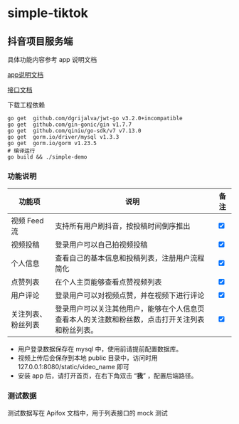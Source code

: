 # simple-tiktok

## 抖音项目服务端

具体功能内容参考 app 说明文档

[app说明文档](https://bytedance.feishu.cn/docs/doccnM9KkBAdyDhg8qaeGlIz7S7)

[接口文档](https://www.apifox.cn/apidoc/shared-48341489-07e8-498d-863d-03dcf81d0eea)

下载工程依赖

```shell
go get	github.com/dgrijalva/jwt-go v3.2.0+incompatible
go get	github.com/gin-gonic/gin v1.7.7
go get	github.com/qiniu/go-sdk/v7 v7.13.0
go get	gorm.io/driver/mysql v1.3.3
go get	gorm.io/gorm v1.23.5
# 编译运行
go build && ./simple-demo
```

### 功能说明

| 功能项 | 说明 | 备注 |
| ------ | ------ | --- |
| 视频 Feed 流 | 支持所有用户刷抖音，按投稿时间倒序推出 | <input type="checkbox" checked=true> |
| 视频投稿 | 登录用户可以自己拍视频投稿 | <input type="checkbox" checked=true> |
| 个人信息 | 查看自己的基本信息和投稿列表，注册用户流程简化 | <input type="checkbox" checked=true>
| 点赞列表 | 在个人主页能够查看点赞视频列表 | <input type="checkbox" checked=true>
| 用户评论 | 登录用户可以对视频点赞，并在视频下进行评论 | <input type="checkbox" checked=true>
| 关注列表、粉丝列表 | 登录用户可以关注其他用户，能够在个人信息页查看本人的关注数和粉丝数，点击打开关注列表和粉丝列表。 | <input type="checkbox" checked=true>

* 用户登录数据保存在 mysql 中，使用前请提前配置数据库。
* 视频上传后会保存到本地 public 目录中，访问时用 127.0.0.1:8080/static/video_name 即可
* 安装 app 后，请打开首页，在右下角双击 “**我**” ，配置后端路径。

### 测试数据

测试数据写在 Apifox 文档中，用于列表接口的 mock 测试